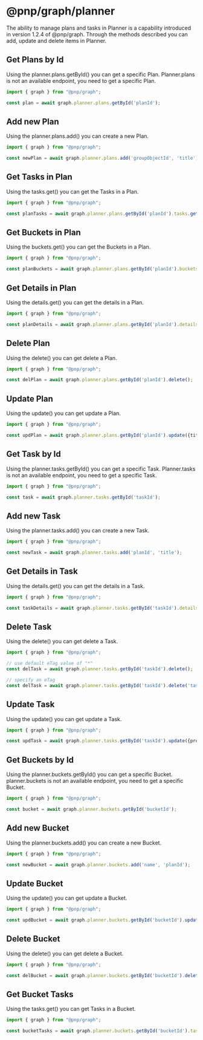 # @pnp/graph/planner

The ability to manage plans and tasks in Planner is a capability introduced in version 1.2.4 of @pnp/graph. Through the methods described
you can add, update and delete items in Planner.

## Get Plans by Id

Using the planner.plans.getById() you can get a specific Plan.
Planner.plans is not an available endpoint, you need to get a specific Plan.

```TypeScript
import { graph } from "@pnp/graph";

const plan = await graph.planner.plans.getById('planId');

```

## Add new Plan

Using the planner.plans.add() you can create a new Plan.

```TypeScript
import { graph } from "@pnp/graph";

const newPlan = await graph.planner.plans.add('groupObjectId', 'title');

```

## Get Tasks in Plan

Using the tasks.get() you can get the Tasks in a Plan.

```TypeScript
import { graph } from "@pnp/graph";

const planTasks = await graph.planner.plans.getById('planId').tasks.get();

```

## Get Buckets in Plan

Using the buckets.get() you can get the Buckets in a Plan.

```TypeScript
import { graph } from "@pnp/graph";

const planBuckets = await graph.planner.plans.getById('planId').buckets.get();

```

## Get Details in Plan

Using the details.get() you can get the details in a Plan.

```TypeScript
import { graph } from "@pnp/graph";

const planDetails = await graph.planner.plans.getById('planId').details.get();

```

## Delete Plan

Using the delete() you can get delete a Plan.

```TypeScript
import { graph } from "@pnp/graph";

const delPlan = await graph.planner.plans.getById('planId').delete();

```

## Update Plan

Using the update() you can get update a Plan.

```TypeScript
import { graph } from "@pnp/graph";

const updPlan = await graph.planner.plans.getById('planId').update({title: 'New Title'});

```

## Get Task by Id

Using the planner.tasks.getById() you can get a specific Task.
Planner.tasks is not an available endpoint, you need to get a specific Task.

```TypeScript
import { graph } from "@pnp/graph";

const task = await graph.planner.tasks.getById('taskId');

```

## Add new Task

Using the planner.tasks.add() you can create a new Task.

```TypeScript
import { graph } from "@pnp/graph";

const newTask = await graph.planner.tasks.add('planId', 'title');

```

## Get Details in Task

Using the details.get() you can get the details in a Task.

```TypeScript
import { graph } from "@pnp/graph";

const taskDetails = await graph.planner.tasks.getById('taskId').details.get();

```

## Delete Task

Using the delete() you can get delete a Task.

```TypeScript
import { graph } from "@pnp/graph";

// use default eTag value of "*"
const delTask = await graph.planner.tasks.getById('taskId').delete();

// specify an eTag
const delTask = await graph.planner.tasks.getById('taskId').delete('taskEtag');
```

## Update Task

Using the update() you can get update a Task.

```TypeScript
import { graph } from "@pnp/graph";

const updTask = await graph.planner.tasks.getById('taskId').update({properties});

```

## Get Buckets by Id

Using the planner.buckets.getById() you can get a specific Bucket.
planner.buckets is not an available endpoint, you need to get a specific Bucket.

```TypeScript
import { graph } from "@pnp/graph";

const bucket = await graph.planner.buckets.getById('bucketId');

```

## Add new Bucket

Using the planner.buckets.add() you can create a new Bucket.

```TypeScript
import { graph } from "@pnp/graph";

const newBucket = await graph.planner.buckets.add('name', 'planId');

```

## Update Bucket

Using the update() you can get update a Bucket.

```TypeScript
import { graph } from "@pnp/graph";

const updBucket = await graph.planner.buckets.getById('bucketId').update({name: "Name"});

```

## Delete Bucket

Using the delete() you can get delete a Bucket.

```TypeScript
import { graph } from "@pnp/graph";

const delBucket = await graph.planner.buckets.getById('bucketId').delete();

```

## Get Bucket Tasks

Using the tasks.get() you can get Tasks in a Bucket.

```TypeScript
import { graph } from "@pnp/graph";

const bucketTasks = await graph.planner.buckets.getById('bucketId').tasks.get();

```
